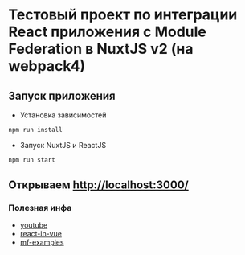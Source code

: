 # Тестовый проект по интеграции React приложения с Module Federation в NuxtJS v2 (на webpack4)

## Запуск приложения

- Установка зависимостей

```bash
npm run install
```

- Запуск NuxtJS и ReactJS

```bash
npm run start
```

## Открываем [http://localhost:3000/](http://localhost:3000/)

### Полезная инфа

- [youtube](https://youtu.be/pcY8-pDGLkI)
- [react-in-vue](https://vuejsexamples.com/reactjs-in-vuejs-using-module-federation-inc-routing/)
- [mf-examples](https://github.com/module-federation/module-federation-examples)
